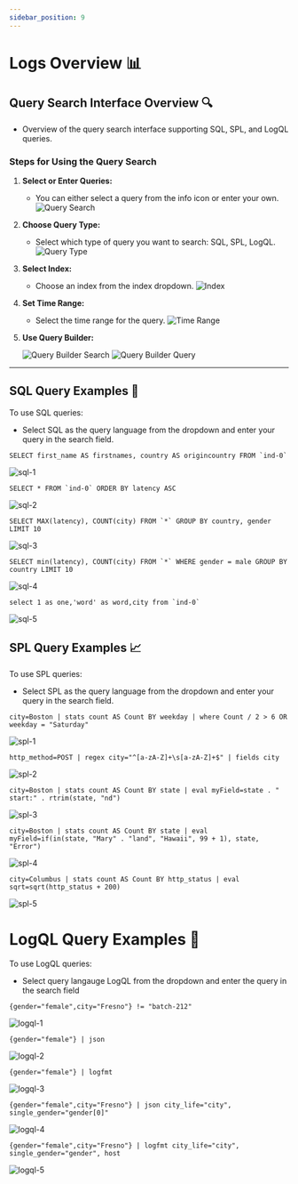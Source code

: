 ```yaml
---
sidebar_position: 9
---
```


# Logs Overview 📊

## Query Search Interface Overview 🔍

- Overview of the query search interface supporting SQL, SPL, and LogQL queries.




### Steps for Using the Query Search

1. **Select or Enter Queries:**
   - You can either select a query from the info icon or enter your own.
   ![Query Search](/static/img/icon.png)

2. **Choose Query Type:**
   - Select which type of query you want to search: SQL, SPL, LogQL.
   ![Query Type](/static/img/query-type.png)

3. **Select Index:**
   - Choose an index from the index dropdown.
   ![Index](/static/img/index.png)

4. **Set Time Range:**
   - Select the time range for the query.
   ![Time Range](/static/img/time.png)

5. **Use Query Builder:**



   ![Query Builder Search](/static/img/query-builder.png)
   ![Query Builder Query](/static/img/query-qb.png)

---

## SQL Query Examples 💾

To use SQL queries:

- Select SQL as the query language from the dropdown and enter your query in the search field.

```
SELECT first_name AS firstnames, country AS origincountry FROM `ind-0`
```

   ![sql-1](/static/img/sql-1.png)

```   
SELECT * FROM `ind-0` ORDER BY latency ASC
```

   ![sql-2](/static/img/sql-2.png)

```
SELECT MAX(latency), COUNT(city) FROM `*` GROUP BY country, gender LIMIT 10
```

   ![sql-3](/static/img/sql-3.png)

```
SELECT min(latency), COUNT(city) FROM `*` WHERE gender = male GROUP BY country LIMIT 10
```
   ![sql-4](/static/img/sql-4.png)

```
select 1 as one,'word' as word,city from `ind-0`
```

   ![sql-5](/static/img/sql-5.png)

##  SPL Query Examples 📈

To use SPL queries:

- Select SPL as the query language from the dropdown and enter your query in the search field.

```
city=Boston | stats count AS Count BY weekday | where Count / 2 > 6 OR weekday = "Saturday"
```

   ![spl-1](/static/img/spl-1.png)

```
http_method=POST | regex city="^[a-zA-Z]+\s[a-zA-Z]+$" | fields city
```

   ![spl-2](/static/img/spl-2.png)

```
city=Boston | stats count AS Count BY state | eval myField=state . " start:" . rtrim(state, "nd")
```

   ![spl-3](/static/img/spl-3.png)

```
city=Boston | stats count AS Count BY state | eval myField=if(in(state, "Mary" . "land", "Hawaii", 99 + 1), state, "Error")
```

   ![spl-4](/static/img/spl-4.png)

```
city=Columbus | stats count AS Count BY http_status | eval sqrt=sqrt(http_status + 200)
```

   ![spl-5](/static/img/spl-5.png)

# LogQL Query Examples 📜

To use LogQL queries:

- Select query langauge LogQL from the dropdown and enter the query in the search field

```
{gender="female",city="Fresno"} != "batch-212"
```

   ![logql-1](/static/img/logql-1.png)

```
{gender="female"} | json
```

   ![logql-2](/static/img/logql-2.png)
```
{gender="female"} | logfmt
```

   ![logql-3](/static/img/logql-3.png)
```
{gender="female",city="Fresno"} | json city_life="city", single_gender="gender[0]"
```

   ![logql-4](/static/img/logql-4.png)

```
{gender="female",city="Fresno"} | logfmt city_life="city", single_gender="gender", host
```

   ![logql-5](/static/img/logql-5.png)



















